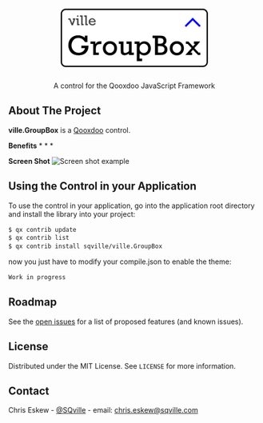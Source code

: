 <!-- PROJECT LOGO -->
<br />
<p align="center">
  <a href="https://github.com/sqville/ville.GroupBox">
    <img src="ville_GB.png" alt="Logo" width="300" height="123">
  </a>

  <h3 align="center"></h3>

  <p align="center">
    A control for the Qooxdoo JavaScript Framework
  </p>
</p>

<!-- ABOUT THE PROJECT -->
## About The Project

**ville.GroupBox** is a [Qooxdoo](https://qooxdoo.org/) control.

**Benefits**
* 
* 
* 

**Screen Shot**
<img src="ville_Clean_Form.PNG" alt="Screen shot example">


<!-- GETTING STARTED -->
## Using the Control in your Application
To use the control in your application, go into the application root directory and install the library into your project:
```sh
$ qx contrib update
$ qx contrib list
$ qx contrib install sqville/ville.GroupBox
```
now you just have to modify your compile.json to enable the theme:
```sh
Work in progress
```

<!-- ROADMAP -->
## Roadmap

See the [open issues](https://github.com/github_username/repo_name/issues) for a list of proposed features (and known issues).


<!-- LICENSE -->
## License

Distributed under the MIT License. See `LICENSE` for more information.



<!-- CONTACT -->
## Contact

Chris Eskew - [@SQville](https://twitter.com/SQville) - email: chris.eskew@sqville.com